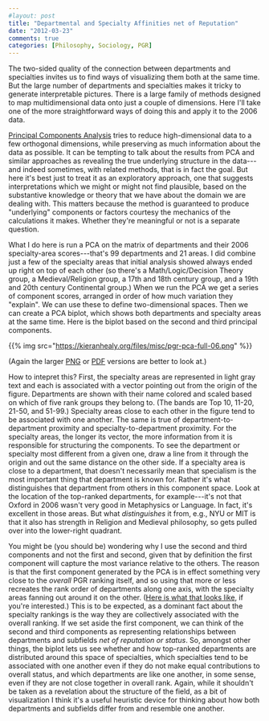 ```yaml
---
#layout: post
title: "Departmental and Specialty Affinities net of Reputation"
date: "2012-03-23"
comments: true
categories: [Philosophy, Sociology, PGR]
---
```


The two-sided quality of the connection between departments and specialties invites us to find ways of visualizing them both at the same time. But the large number of departments and specialties makes it tricky to generate interpretable pictures. There is a large family of methods designed to map multidimensional data onto just a couple of dimensions. Here I'll take one of the more straightforward ways of doing this and apply it to the 2006 data. 

[Principal Components Analysis](http://en.wikipedia.org/wiki/Principal_component_analysis) tries to reduce high-dimensional data to a few orthogonal dimensions, while preserving as much information about the data as possible. It can be tempting to talk about the results from PCA and similar approaches as revealing the true underlying structure in the data---and indeed sometimes, with related methods, that is in fact the goal. But here it's best just to treat it as an exploratory approach, one that suggests interpretations which we might or might not find plausible, based on the substantive knowledge or theory that we have about  the domain we are dealing with. This matters because the method is guaranteed to produce "underlying" components or factors courtesy the mechanics of the calculations it makes. Whether they're meaningful or not is a separate question. 

What I do here is run a PCA on the matrix of departments and their 2006 specialty-area scores---that's 99 departments and 21 areas. I did combine just a few of the specialty areas that initial analysis showed always ended up right on top of each other (so there's a Math/Logic/Decision Theory group, a Medieval/Religion group, a 17th and 18th century group, and a 19th and 20th century Continental group.) When we run the PCA we get a series of component scores, arranged in order of how much variation they "explain". We can use these to define two-dimensional spaces. Then we can create a PCA biplot, which shows both departments and specialty areas at the same time. Here is the biplot based on the second and third principal components.

{{% img src="https://kieranhealy.org/files/misc/pgr-pca-full-06.png" %}}

(Again the larger <a href="https://kieranhealy.org/files/misc/pgr-pca-full-06.png">PNG</a> or <a href="https://kieranhealy.org/files/misc/pgr-pca-full-06.pdf">PDF</a> versions are better to look at.)

How to intepret this? First, the specialty areas are represented in light gray text and each is associated with a vector pointing out from the origin of the figure. Departments are shown with their name colored and scaled based on which of five rank groups they belong to. (The bands are Top 10, 11-20, 21-50, and 51-99.) Specialty areas close to each other in the figure tend to be associated with one another. The same is true of department-to-department proximity and specialty-to-department proximity. For the specialty areas, the longer its vector, the more information from it is responsible for structuring the components. To see the department or specialty most different from a given one, draw a line from it through the origin and out the same distance on the other side. If a specialty area is close to a department, that doesn't necessarily mean that specialism is the most important thing that department is known for. Rather it's what distinguishes that department from others in this component space. Look at the location of the top-ranked departments, for example---it's not that Oxford in 2006 wasn't very good in Metaphysics or Language. In fact, it's excellent in those areas. But what _distinguishes_ it from, e.g., NYU or MIT is that it also has  strength in Religion and Medieval philosophy, so gets pulled over into the lower-right quadrant.

You might be (you should be) wondering why I use the second and third components and not the first and second, given that by definition the first component will capture the most variance relative to the others. The reason is that the first component generated by the PCA is in effect something very close to the _overall_ PGR ranking itself, and so using that more or less recreates the rank order of departments along one axis, with the specialty areas fanning out around it on the other. (<a href="https://kieranhealy.org/files/misc/pgr-pca-full-c12-06.pdf">Here is what that looks like</a>, if you're interested.) This is to be expected, as a dominant fact about the specialty rankings is the way they are collectively associated with the overall ranking. If we set aside the first component, we can think of the second and third components as representing relationships between departments and subfields _net of reputation or status_. So, amongst other things, the biplot lets us see whether and how top-ranked departments are distributed around this space of specialties, which specialties tend to be associated with one another even if they do not make equal contributions to overall status, and which departments are like one another, in some sense, even if they are not close together in overall rank. Again, while it shouldn't be taken as a revelation about the structure of the field, as a bit of visualization I think it's a useful heuristic device for thinking about how both departments and subfields differ from and resemble one another.
